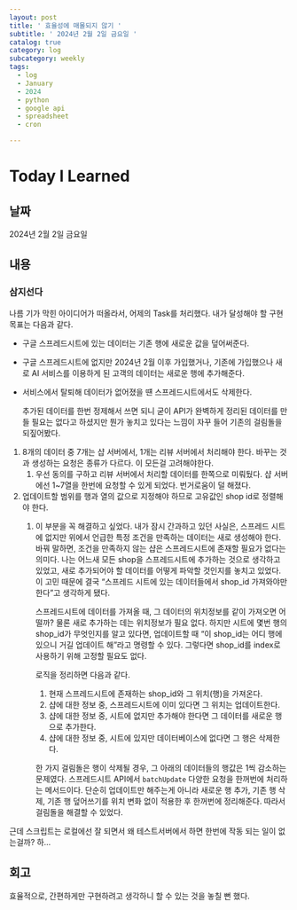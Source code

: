 ```yaml
---
layout: post
title: ' 효율성에 매몰되지 않기 '
subtitle: ' 2024년 2월 2일 금요일 '
catalog: true
category: log
subcategory: weekly
tags:
  - log
  - January
  - 2024
  - python
  - google api
  - spreadsheet
  - cron

---
```


# Today I Learned

## 날짜

2024년 2월 2일 금요일

## 내용

### 삼지선다

 나름 기가 막힌 아이디어가 떠올라서, 어제의 Task를 처리했다. 내가 달성해야 할 구현 목표는 다음과 같다.

- 구글 스프레드시트에 있는 데이터는 기존 행에 새로운 값을 덮어써준다.
- 구글 스프레드시트에 없지만 2024년 2월 이후 가입했거나, 기존에 가입했으나 새로 AI 서비스를 이용하게 된 고객의 데이터는 새로운 행에 추가해준다.
- 서비스에서 탈퇴해 데이터가 없어졌을 떈 스프레드시트에서도 삭제한다.

  추가된 데이터를 한번 정제해서 쓰면 되니 굳이 API가 완벽하게 정리된 데이터를 만들 필요는 없다고 하셨지만 뭔가 놓치고 있다는 느낌이 자꾸 들어 기존의 걸림돌을 되짚어봤다.

1.  8개의 데이터 중 7개는 샵 서버에서, 1개는 리뷰 서버에서 처리해야 한다. 바꾸는 것과 생성하는 요청은 종류가 다르다. 이 모든걸 고려해야한다.
    1. 우선 동의를 구하고 리뷰 서버에서 처리할 데이터를 한쪽으로 미뤄뒀다. 샵 서버에선 1~7열을 한번에 요청할 수 있게 되었다. 번거로움이 덜 해졌다.
2. 업데이트할 범위를 행과 열의 값으로 지정해야 하므로 고유값인 shop id로 정렬해야 한다.
    1. 이 부분을 꼭 해결하고 싶었다. 내가 잠시 간과하고 있던 사실은, 스프레드 시트에 없지만 위에서 언급한 특정 조건을 만족하는 데이터는 새로 생성해야 한다. 바꿔 말하면, 조건을 만족하지 않는 샵은 스프레드시트에 존재할 필요가 없다는 의미다. 나는 어느새 모든 shop을 스프레드시트에 추가하는 것으로 생각하고 있었고, 새로 추가되어야 할 데이터를 어떻게 파악할 것인지를 놓치고 있었다. 이 고민 때문에 결국 “스프레드 시트에 있는 데이터들에서 shop_id 가져와야만 한다”고 생각하게 됐다.
        
         스프레드시트에 데이터를 가져올 때, 그 데이터의 위치정보를 같이 가져오면 어떨까? 물론 새로 추가하는 데는 위치정보가 필요 없다. 하지만 시트에 몇번 행의 shop_id가 무엇인지를 알고 있다면, 업데이트할 때 “이 shop_id는 어디 행에 있으니 거길 업데이트 해”라고 명령할 수 있다. 그렇다면 shop_id를 index로 사용하기 위해 고정할 필요도 없다. 
        
         로직을 정리하면 다음과 같다.
        
        1. 현재 스프레드시트에 존재하는 shop_id와 그 위치(행)을 가져온다.
        2. 샵에 대한 정보 중, 스프레드시트에 이미 있다면 그 위치는 업데이트한다.
        3. 샵에 대한 정보 중, 시트에 없지만 추가해야 한다면 그 데이터를 새로운 행으로 추가한다.
        4. 샵에 대한 정보 중, 시트에 있지만 데이터베이스에 없다면 그 행은 삭제한다.
        
        한 가지 걸림돌은 행이 삭제될 경우, 그 아래의 데이터들의 행값은 1씩 감소하는 문제였다. 스프레드시트 API에서 `batchUpdate` 다양한 요청을 한꺼번에 처리하는 메서드이다. 단순히 업데이트만 해주는게 아니라 새로운 행 추가, 기존 행 삭제, 기존 행 덮어쓰기를 위치 변화 없이 적용한 후 한꺼번에 정리해준다. 따라서 걸림돌을 해결할 수 있었다.
        

근데 스크립트는 로컬에선 잘 되면서 왜 테스트서버에서 하면 한번에 작동 되는 일이 없는걸까? 하…

## 회고

효율적으로, 간편하게만 구현하려고 생각하니 할 수 있는 것을 놓칠 뻔 했다.
